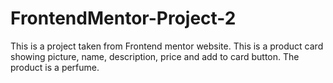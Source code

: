 # FrontendMentor-Project-2
This is a project taken from Frontend mentor website.
This is a product card showing picture, name, description, price and add to card button. 
The product is a perfume.

